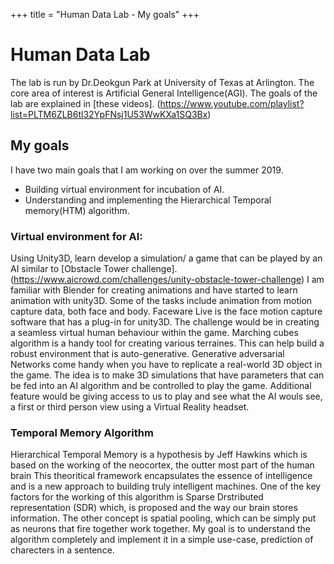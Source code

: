 +++
title = "Human Data Lab - My goals"
+++

<h1>Human Data Lab</h1>

  The lab is run by Dr.Deokgun Park at University of Texas at Arlington. The core area of interest is Artificial General Intelligence(AGI).
  The goals of the lab are explained in [these videos]. (https://www.youtube.com/playlist?list=PLTM6ZLB6tl32YpFNsj1U53WwKXa1SQ3Bx)
  
<h2>My goals</h2>

  I have two main goals that I am working on over the summer 2019.
  
  * Building virtual environment for incubation of AI.
  * Understanding and implementing the Hierarchical Temporal memory(HTM) algorithm.
  
<h3>Virtual environment for AI:</h3>

   Using Unity3D, learn develop a simulation/ a game that can be played by an AI similar to [Obstacle Tower challenge]. (https://www.aicrowd.com/challenges/unity-obstacle-tower-challenge)
   I am familiar with Blender for creating animations and have started to learn animation with unity3D. Some of the tasks include animation from motion capture data,
   both face and body.
   Faceware Live is the face motion capture software that has a plug-in for unity3D. The challenge would be in creating a seamless virtual human
   behaviour within the game.
   Marching cubes algorithm is a handy tool for creating various terraines. This can help build a robust environment that is auto-generative.
   Generative adversarial Networks come handy when you have to replicate a real-world 3D object in the game.
   The idea is to make 3D simulations that have parameters that can be fed into an AI algorithm and be controlled to play the game. 
   Additional feature would be giving access to us to play and see what the AI wouls see, a first or third person view using a Virtual Reality headset.
   
<h3> Temporal Memory Algorithm</h3>

   Hierarchical Temporal Memory is a hypothesis by Jeff Hawkins which is based on the working of the neocortex, the outter most part of the human brain
   This theoritical framework encapsulates the essence of intelligence and is a new approach to building truly intelligent machines.
   One of the key factors for the working of this algorithm is Sparse Drstributed representation (SDR) which, is proposed and the way our brain 
   stores information. The other concept is spatial pooling, which can be simply put as neurons that fire together work together.
   My goal is to understand the algorithm completely and implement it in a simple use-case, prediction of charecters in a sentence. 
   
   

